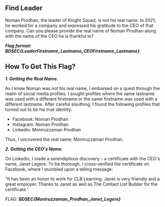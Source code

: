 ## Find Leader

Noman Prodhan, the leader of Knight Squad, is not his real name. In 2021, he worked for a company and expressed his gratitude to the CEO of that company. Can you please provide the real name of Noman Prodhan along with the name of the CEO he is thankful to?

_**Flag format: BDSEC{LeaderFirstname_Lastname_CEOFirstname_Lastname}**_

## How To Get This Flag?

_**1. Getting the Real Name.**_

As I knew Noman was not his real name, I embarked on a quest through the realm of social media profiles. I sought profiles where the same lastname was used with a different firstname or the same firstname was used with a different lastname. After careful sleuthing, I found the following profiles that turned out to be his true identity:

- Facebook: Noman Prodhan
- Instagram: Noman Prodhan
- Linkedin: Moniruzzaman Prodhan

Thus, I uncovered the real name: Moniruzzaman Prodhan.

_**2. Getting the CEO's Name.**_

On Linkedin, I made a serendipitous discovery – a certificate with the CEO's name, Janet Legere. To be thorough, I cross-verified the certificate on Facebook, where I stumbled upon a telling message:

"It has been an honor to work for CLB Learning.
Janet is very friendly and a great employer.
Thanks to Janet as well as The Contact List Builder for the certificate."

FLAG: _**BDSEC{Moniruzzaman_Prodhan_Janet_Legere}**_
